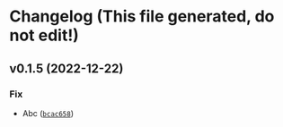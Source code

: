 # Changelog (This file generated, do not edit!)

<!--next-version-placeholder-->

## v0.1.5 (2022-12-22)
### Fix
* Abc ([`bcac658`](https://github.com/wintero92/python-package-template/commit/bcac6584f8d55e724ddb299a36a0cd5f25ec8e94))